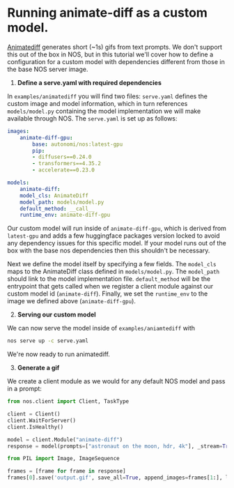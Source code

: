 # Running animate-diff as a custom model.

[Animatediff](https://animatediff.github.io/) generates short (~1s) gifs from
text prompts. We don't support this out of the box in NOS, but in this tutorial
we'll cover how to define a configuration for a custom model with dependencies
different from those in the base NOS server image.

1. **Define a serve.yaml with required dependencies**

In `examples/animatediff` you will find two files: `serve.yaml` defines the custom image and 
model information, which in turn references `models/model.py` containing the model implementation
we will make available through NOS. The `serve.yaml` is set up as follows:
```yaml
images:
    animate-diff-gpu:
        base: autonomi/nos:latest-gpu
        pip:
        - diffusers==0.24.0
        - transformers==4.35.2
        - accelerate==0.23.0

models:
    animate-diff:
    model_cls: AnimateDiff
    model_path: models/model.py
    default_method: __call__
    runtime_env: animate-diff-gpu
```

Our custom model will run inside of `animate-diff-gpu`, which is derived from 
`latest-gpu` and adds a few huggingface packages version locked to avoid any dependency
issues for this specific model. If your model runs out of the box with the base nos dependencies then this shouldn't be necessary.

Next we define the model itself by specifying a few fields. The `model_cls` maps to the 
AnimateDiff class defined in `models/model.py`. The `model_path` should link to the model
implementation file. `default_method` will be the entrypoint that gets called when we
register a client module against our custom model id (`animate-diff`). Finally, we 
set the `runtime_env` to the image we defined above (`animate-diff-gpu`).

2. **Serving our custom model**

We can now serve the model inside of `examples/aniamtediff` with 
```bash
nos serve up -c serve.yaml
```

We're now ready to run animatediff.

3. **Generate a gif**

We create a client module as we would for any default NOS model and pass in a prompt:

```python
from nos.client import Client, TaskType

client = Client()
client.WaitForServer()
client.IsHealthy()

model = client.Module("animate-diff")
response = model(prompts=["astronaut on the moon, hdr, 4k"], _stream=True)

from PIL import Image, ImageSequence

frames = [frame for frame in response]
frames[0].save('output.gif', save_all=True, append_images=frames[1:], loop=0)
```